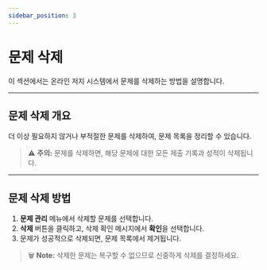 ```yaml
---
sidebar_position: 3
---
```


# 문제 삭제

이 섹션에서는 온라인 저지 시스템에서 문제를 삭제하는 방법을 설명합니다.

---

## 문제 삭제 개요

더 이상 필요하지 않거나 부적절한 문제를 삭제하여, 문제 목록을 정리할 수 있습니다.

> ⚠️ **주의:** 문제를 삭제하면, 해당 문제에 대한 모든 제출 기록과 성적이 삭제됩니다.

---

## 문제 삭제 방법

1. **문제 관리** 메뉴에서 삭제할 문제를 선택합니다.
2. **삭제** 버튼을 클릭하고, 삭제 확인 메시지에서 **확인**을 선택합니다.
3. 문제가 성공적으로 삭제되면, 문제 목록에서 제거됩니다.

> 🗑️ **Note:** 삭제한 문제는 복구할 수 없으므로 신중하게 삭제를 결정하세요.
